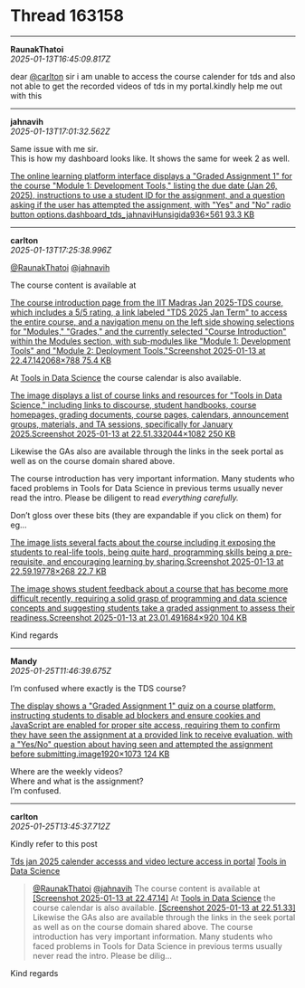 # Thread 163158


---
**RaunakThatoi**  
*2025-01-13T16:45:09.817Z*


dear [@carlton](/u/carlton) sir i am unable to access the course calender for tds and also not able to get the recorded videos of tds in my portal.kindly help me out with this




---
**jahnavih**  
*2025-01-13T17:01:32.562Z*


Same issue with me sir.  
This is how my dashboard looks like. It shows the same for week 2 as well.

[The online learning platform interface displays a "Graded Assignment 1" for the course "Module 1: Development Tools," listing the due date (Jan 26, 2025), instructions to use a student ID for the assignment, and a question asking if the user has attempted the assignment, with "Yes" and "No" radio button options.dashboard_tds_jahnaviHunsigida936×561 93.3 KB](https://europe1.discourse-cdn.com/flex013/uploads/iitm/original/3X/7/8/782e69e2b13a88c1e2dd54a2cb28d8778828c041.jpeg "dashboard_tds_jahnaviHunsigida")




---
**carlton**  
*2025-01-13T17:25:38.996Z*


[@RaunakThatoi](/u/raunakthatoi) [@jahnavih](/u/jahnavih)

The course content is available at

[The course introduction page from the IIT Madras Jan 2025-TDS course, which includes a 5/5 rating, a link labeled "TDS 2025 Jan Term" to access the entire course, and a navigation menu on the left side showing selections for "Modules," "Grades," and the currently selected "Course Introduction" within the Modules section, with sub-modules like "Module 1: Development Tools" and "Module 2: Deployment Tools."Screenshot 2025-01-13 at 22.47.142068×788 75.4 KB](https://europe1.discourse-cdn.com/flex013/uploads/iitm/original/3X/b/7/b7c29496f7b2a20dc259fb7176a17e75513d1f20.png "Screenshot 2025-01-13 at 22.47.14")

At [Tools in Data Science](https://tds.s-anand.net/#/) the course calendar is also available.

[The image displays a list of course links and resources for "Tools in Data Science," including links to discourse, student handbooks, course homepages, grading documents, course pages, calendars, announcement groups, materials, and TA sessions, specifically for January 2025.Screenshot 2025-01-13 at 22.51.332044×1082 250 KB](https://europe1.discourse-cdn.com/flex013/uploads/iitm/original/3X/d/f/dfbb3776487be8186e362fb0f11ec940f82939b0.png "Screenshot 2025-01-13 at 22.51.33")

Likewise the GAs also are available through the links in the seek portal as well as on the course domain shared above.

The course introduction has very important information. Many students who faced problems in Tools for Data Science in previous terms usually never read the intro. Please be diligent to read _everything carefully._

Don’t gloss over these bits (they are expandable if you click on them) for eg…

[The image lists several facts about the course including it exposing the students to real-life tools, being quite hard, programming skills being a pre-requisite, and encouraging learning by sharing.Screenshot 2025-01-13 at 22.59.19778×268 22.7 KB](https://europe1.discourse-cdn.com/flex013/uploads/iitm/original/3X/f/3/f35f45e7fddf76617cfba3d572f348f225c6978f.png "Screenshot 2025-01-13 at 22.59.19")

[The image shows student feedback about a course that has become more difficult recently, requiring a solid grasp of programming and data science concepts and suggesting students take a graded assignment to assess their readiness.Screenshot 2025-01-13 at 23.01.491684×920 104 KB](https://europe1.discourse-cdn.com/flex013/uploads/iitm/original/3X/f/6/f6b27ff9eac7292e61489e8e695d2cafc433ad86.png "Screenshot 2025-01-13 at 23.01.49")

Kind regards




---
**Mandy**  
*2025-01-25T11:46:39.675Z*


I’m confused where exactly is the TDS course?  


[The display shows a "Graded Assignment 1" quiz on a course platform, instructing students to disable ad blockers and ensure cookies and JavaScript are enabled for proper site access, requiring them to confirm they have seen the assignment at a provided link to receive evaluation, with a "Yes/No" question about having seen and attempted the assignment before submitting.image1920×1073 124 KB](https://europe1.discourse-cdn.com/flex013/uploads/iitm/original/3X/c/2/c27c6f5e0febea8fee5c5ae9668eadf3bcdb8149.png "image")

  
Where are the weekly videos?  
Where and what is the assignment?  
I’m confused.




---
**carlton**  
*2025-01-25T13:45:37.712Z*


Kindly refer to this post

 [Tds jan 2025 calender accesss and video lecture access in portal](https://discourse.onlinedegree.iitm.ac.in/t/tds-jan-2025-calender-accesss-and-video-lecture-access-in-portal/163158/3) [Tools in Data Science](/c/courses/tds-kb/34)

> [@RaunakThatoi](/u/raunakthatoi) [@jahnavih](/u/jahnavih) The course content is available at [[Screenshot 2025-01-13 at 22.47.14]](https://europe1.discourse-cdn.com/flex013/uploads/iitm/original/3X/b/7/b7c29496f7b2a20dc259fb7176a17e75513d1f20.png "Screenshot 2025-01-13 at 22.47.14") At [Tools in Data Science](https://tds.s-anand.net/#/) the course calendar is also available. [[Screenshot 2025-01-13 at 22.51.33]](https://europe1.discourse-cdn.com/flex013/uploads/iitm/original/3X/d/f/dfbb3776487be8186e362fb0f11ec940f82939b0.png "Screenshot 2025-01-13 at 22.51.33") Likewise the GAs also are available through the links in the seek portal as well as on the course domain shared above. The course introduction has very important information. Many students who faced problems in Tools for Data Science in previous terms usually never read the intro. Please be dilig… 

Kind regards


